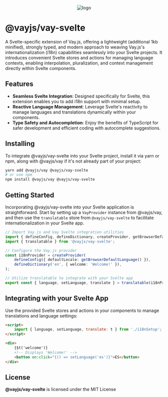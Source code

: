 <!-- @format -->

<p align="center">
    <img src="https://repository-images.githubusercontent.com/381157985/05895345-3bd0-4776-adf9-a74602953480" alt="logo"/>
</p>

# @vayjs/vay-svelte

A Svelte-specific extension of Vay.js, offering a lightweight (additional 1kb minified), strongly typed, and modern approach to weaving Vay.js's internationalization (i18n) capabilities seamlessly into your Svelte projects. It introduces convenient Svelte stores and actions for managing language contexts, enabling interpolation, pluralization, and context management directly within Svelte components.

## Features

-   **Seamless Svelte Integration**: Designed specifically for Svelte, this extension enables you to add i18n support with minimal setup.
-   **Reactive Language Management**: Leverage Svelte's reactivity to manage languages and translations dynamically within your components.
-   **Type Safety and Autocompletion**: Enjoy the benefits of TypeScript for safer development and efficient coding with autocomplete suggestions.

## Installing

To integrate @vayjs/vay-svelte into your Svelte project, install it via yarn or npm, along with @vayjs/vay if it's not already part of your project:

```sh
yarn add @vayjs/vay @vayjs/vay-svelte
# or use npm
npm install @vayjs/vay @vayjs/vay-svelte
```

## Getting Started

Incorporating @vayjs/vay-svelte into your Svelte application is straightforward. Start by setting up a `VayProvider` instance from @vayjs/vay, and then use the `translatable` store from `@vayjs/vay-svelte` to facilitate internationalization in your Svelte app.

```ts
// Import Vay.js and Vay Svelte integration utilities
import { defineConfig, defineDictionary, createProvider, getBrowserDefaultLanguage } from '@vayjs/vay';
import { translatable } from '@vayjs/vay-svelte';

// Configure the Vay.js provider
const i18nProvider = createProvider(
    defineConfig({ defaultLocale: getBrowserDefaultLanguage() }),
    defineDictionary('en', { welcome: 'Welcome!' }),
);

// Utilize translatable to integrate with your Svelte app
export const { language, setLanguage, translate } = translatable(i18nProvider);
```

## Integrating with your Svelte App

Use the provided Svelte stores and actions in your components to manage translations and language settings:

```html
<script>
    import { language, setLanguage, translate: t } from './i18nSetup';
</script>

<div>
    {$t('welcome')}
    <!-- Displays 'Welcome!' -->
    <button on:click="{() => setLanguage('es')}">ES</button>
</div>
```

## License

**@vayjs/vay-svelte** is licensed under the MIT License
